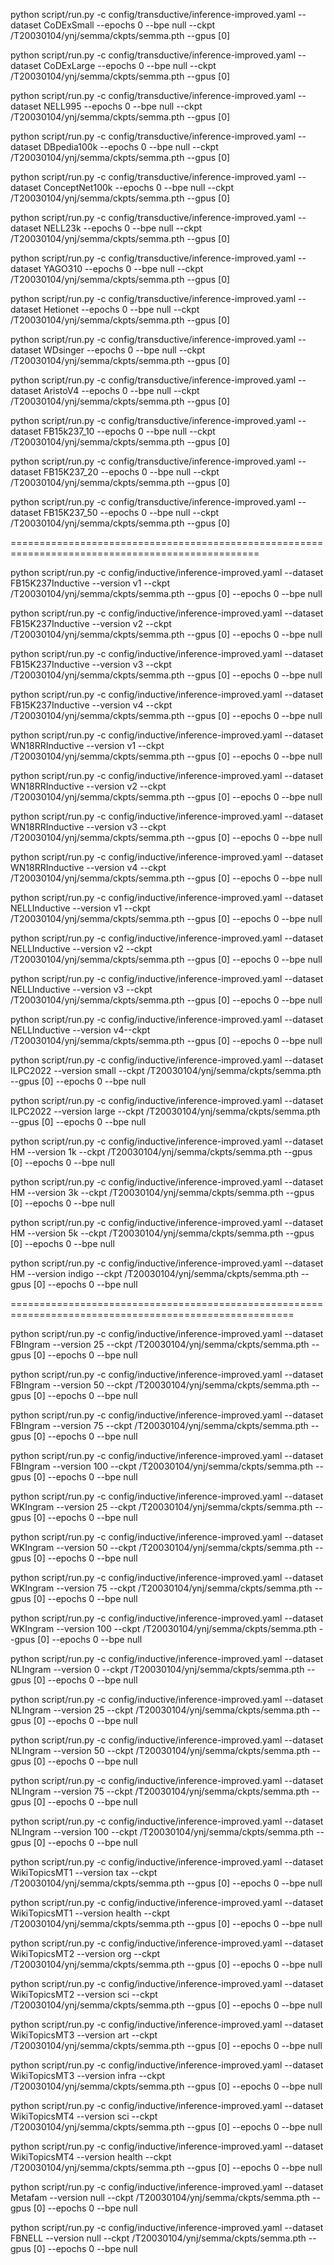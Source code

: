 python script/run.py -c config/transductive/inference-improved.yaml --dataset CoDExSmall --epochs 0 --bpe null --ckpt /T20030104/ynj/semma/ckpts/semma.pth --gpus [0]

python script/run.py -c config/transductive/inference-improved.yaml --dataset CoDExLarge --epochs 0 --bpe null --ckpt /T20030104/ynj/semma/ckpts/semma.pth --gpus [0]

python script/run.py -c config/transductive/inference-improved.yaml --dataset NELL995 --epochs 0 --bpe null --ckpt /T20030104/ynj/semma/ckpts/semma.pth --gpus [0]

python script/run.py -c config/transductive/inference-improved.yaml --dataset DBpedia100k --epochs 0 --bpe null --ckpt /T20030104/ynj/semma/ckpts/semma.pth --gpus [0]

python script/run.py -c config/transductive/inference-improved.yaml --dataset ConceptNet100k --epochs 0 --bpe null --ckpt /T20030104/ynj/semma/ckpts/semma.pth --gpus [0]

python script/run.py -c config/transductive/inference-improved.yaml --dataset NELL23k --epochs 0 --bpe null --ckpt /T20030104/ynj/semma/ckpts/semma.pth --gpus [0]

python script/run.py -c config/transductive/inference-improved.yaml --dataset YAGO310 --epochs 0 --bpe null --ckpt /T20030104/ynj/semma/ckpts/semma.pth --gpus [0]

python script/run.py -c config/transductive/inference-improved.yaml --dataset Hetionet --epochs 0 --bpe null --ckpt /T20030104/ynj/semma/ckpts/semma.pth --gpus [0]

python script/run.py -c config/transductive/inference-improved.yaml --dataset WDsinger --epochs 0 --bpe null --ckpt /T20030104/ynj/semma/ckpts/semma.pth --gpus [0]

python script/run.py -c config/transductive/inference-improved.yaml --dataset AristoV4 --epochs 0 --bpe null --ckpt /T20030104/ynj/semma/ckpts/semma.pth --gpus [0]

python script/run.py -c config/transductive/inference-improved.yaml --dataset FB15k237_10 --epochs 0 --bpe null --ckpt /T20030104/ynj/semma/ckpts/semma.pth --gpus [0]

python script/run.py -c config/transductive/inference-improved.yaml --dataset FB15K237_20 --epochs 0 --bpe null --ckpt /T20030104/ynj/semma/ckpts/semma.pth --gpus [0]

python script/run.py -c config/transductive/inference-improved.yaml --dataset FB15K237_50 --epochs 0 --bpe null --ckpt /T20030104/ynj/semma/ckpts/semma.pth --gpus [0]

=================================================================================================

python script/run.py -c config/inductive/inference-improved.yaml --dataset FB15K237Inductive --version v1 --ckpt /T20030104/ynj/semma/ckpts/semma.pth --gpus [0] --epochs 0 --bpe null

python script/run.py -c config/inductive/inference-improved.yaml --dataset FB15K237Inductive --version v2 --ckpt /T20030104/ynj/semma/ckpts/semma.pth --gpus [0] --epochs 0 --bpe null

python script/run.py -c config/inductive/inference-improved.yaml --dataset FB15K237Inductive --version v3 --ckpt /T20030104/ynj/semma/ckpts/semma.pth --gpus [0] --epochs 0 --bpe null

python script/run.py -c config/inductive/inference-improved.yaml --dataset FB15K237Inductive --version v4 --ckpt /T20030104/ynj/semma/ckpts/semma.pth --gpus [0] --epochs 0 --bpe null

python script/run.py -c config/inductive/inference-improved.yaml --dataset WN18RRInductive --version v1 --ckpt /T20030104/ynj/semma/ckpts/semma.pth --gpus [0] --epochs 0 --bpe null

python script/run.py -c config/inductive/inference-improved.yaml --dataset WN18RRInductive --version v2 --ckpt /T20030104/ynj/semma/ckpts/semma.pth --gpus [0] --epochs 0 --bpe null

python script/run.py -c config/inductive/inference-improved.yaml --dataset WN18RRInductive --version v3 --ckpt /T20030104/ynj/semma/ckpts/semma.pth --gpus [0] --epochs 0 --bpe null

python script/run.py -c config/inductive/inference-improved.yaml --dataset WN18RRInductive --version v4 --ckpt /T20030104/ynj/semma/ckpts/semma.pth --gpus [0] --epochs 0 --bpe null

python script/run.py -c config/inductive/inference-improved.yaml --dataset NELLInductive --version v1 --ckpt /T20030104/ynj/semma/ckpts/semma.pth --gpus [0] --epochs 0 --bpe null

python script/run.py -c config/inductive/inference-improved.yaml --dataset NELLInductive --version v2 --ckpt /T20030104/ynj/semma/ckpts/semma.pth --gpus [0] --epochs 0 --bpe null

python script/run.py -c config/inductive/inference-improved.yaml --dataset NELLInductive --version v3 --ckpt /T20030104/ynj/semma/ckpts/semma.pth --gpus [0] --epochs 0 --bpe null

python script/run.py -c config/inductive/inference-improved.yaml --dataset NELLInductive --version v4--ckpt /T20030104/ynj/semma/ckpts/semma.pth --gpus [0] --epochs 0 --bpe null

python script/run.py -c config/inductive/inference-improved.yaml --dataset ILPC2022 --version small --ckpt /T20030104/ynj/semma/ckpts/semma.pth --gpus [0] --epochs 0 --bpe null

python script/run.py -c config/inductive/inference-improved.yaml --dataset ILPC2022 --version large --ckpt /T20030104/ynj/semma/ckpts/semma.pth --gpus [0] --epochs 0 --bpe null

python script/run.py -c config/inductive/inference-improved.yaml --dataset HM --version 1k --ckpt /T20030104/ynj/semma/ckpts/semma.pth --gpus [0] --epochs 0 --bpe null

python script/run.py -c config/inductive/inference-improved.yaml --dataset HM --version 3k --ckpt /T20030104/ynj/semma/ckpts/semma.pth --gpus [0] --epochs 0 --bpe null

python script/run.py -c config/inductive/inference-improved.yaml --dataset HM --version 5k --ckpt /T20030104/ynj/semma/ckpts/semma.pth --gpus [0] --epochs 0 --bpe null

python script/run.py -c config/inductive/inference-improved.yaml --dataset HM --version indigo --ckpt /T20030104/ynj/semma/ckpts/semma.pth --gpus [0] --epochs 0 --bpe null

=======================================================================================================

python script/run.py -c config/inductive/inference-improved.yaml --dataset FBIngram --version 25 --ckpt /T20030104/ynj/semma/ckpts/semma.pth --gpus [0] --epochs 0 --bpe null

python script/run.py -c config/inductive/inference-improved.yaml --dataset FBIngram --version 50 --ckpt /T20030104/ynj/semma/ckpts/semma.pth --gpus [0] --epochs 0 --bpe null

python script/run.py -c config/inductive/inference-improved.yaml --dataset FBIngram --version 75 --ckpt /T20030104/ynj/semma/ckpts/semma.pth --gpus [0] --epochs 0 --bpe null

python script/run.py -c config/inductive/inference-improved.yaml --dataset FBIngram --version 100 --ckpt /T20030104/ynj/semma/ckpts/semma.pth --gpus [0] --epochs 0 --bpe null

python script/run.py -c config/inductive/inference-improved.yaml --dataset WKIngram --version 25 --ckpt /T20030104/ynj/semma/ckpts/semma.pth --gpus [0] --epochs 0 --bpe null

python script/run.py -c config/inductive/inference-improved.yaml --dataset WKIngram --version 50 --ckpt /T20030104/ynj/semma/ckpts/semma.pth --gpus [0] --epochs 0 --bpe null

python script/run.py -c config/inductive/inference-improved.yaml --dataset WKIngram --version 75 --ckpt /T20030104/ynj/semma/ckpts/semma.pth --gpus [0] --epochs 0 --bpe null

python script/run.py -c config/inductive/inference-improved.yaml --dataset WKIngram --version 100 --ckpt /T20030104/ynj/semma/ckpts/semma.pth --gpus [0] --epochs 0 --bpe null

python script/run.py -c config/inductive/inference-improved.yaml --dataset NLIngram --version 0 --ckpt /T20030104/ynj/semma/ckpts/semma.pth --gpus [0] --epochs 0 --bpe null

python script/run.py -c config/inductive/inference-improved.yaml --dataset NLIngram --version 25 --ckpt /T20030104/ynj/semma/ckpts/semma.pth --gpus [0] --epochs 0 --bpe null

python script/run.py -c config/inductive/inference-improved.yaml --dataset NLIngram --version 50 --ckpt /T20030104/ynj/semma/ckpts/semma.pth --gpus [0] --epochs 0 --bpe null

python script/run.py -c config/inductive/inference-improved.yaml --dataset NLIngram --version 75 --ckpt /T20030104/ynj/semma/ckpts/semma.pth --gpus [0] --epochs 0 --bpe null

python script/run.py -c config/inductive/inference-improved.yaml --dataset NLIngram --version 100 --ckpt /T20030104/ynj/semma/ckpts/semma.pth --gpus [0] --epochs 0 --bpe null

python script/run.py -c config/inductive/inference-improved.yaml --dataset WikiTopicsMT1 --version tax --ckpt /T20030104/ynj/semma/ckpts/semma.pth --gpus [0] --epochs 0 --bpe null

python script/run.py -c config/inductive/inference-improved.yaml --dataset WikiTopicsMT1 --version health --ckpt /T20030104/ynj/semma/ckpts/semma.pth --gpus [0] --epochs 0 --bpe null

python script/run.py -c config/inductive/inference-improved.yaml --dataset WikiTopicsMT2 --version org --ckpt /T20030104/ynj/semma/ckpts/semma.pth --gpus [0] --epochs 0 --bpe null

python script/run.py -c config/inductive/inference-improved.yaml --dataset WikiTopicsMT2 --version sci --ckpt /T20030104/ynj/semma/ckpts/semma.pth --gpus [0] --epochs 0 --bpe null

python script/run.py -c config/inductive/inference-improved.yaml --dataset WikiTopicsMT3 --version art --ckpt /T20030104/ynj/semma/ckpts/semma.pth --gpus [0] --epochs 0 --bpe null

python script/run.py -c config/inductive/inference-improved.yaml --dataset WikiTopicsMT3 --version infra --ckpt /T20030104/ynj/semma/ckpts/semma.pth --gpus [0] --epochs 0 --bpe null

python script/run.py -c config/inductive/inference-improved.yaml --dataset WikiTopicsMT4 --version sci --ckpt /T20030104/ynj/semma/ckpts/semma.pth --gpus [0] --epochs 0 --bpe null

python script/run.py -c config/inductive/inference-improved.yaml --dataset WikiTopicsMT4 --version health --ckpt /T20030104/ynj/semma/ckpts/semma.pth --gpus [0] --epochs 0 --bpe null

python script/run.py -c config/inductive/inference-improved.yaml --dataset Metafam --version null --ckpt /T20030104/ynj/semma/ckpts/semma.pth --gpus [0] --epochs 0 --bpe null

python script/run.py -c config/inductive/inference-improved.yaml --dataset FBNELL --version null --ckpt /T20030104/ynj/semma/ckpts/semma.pth --gpus [0] --epochs 0 --bpe null
